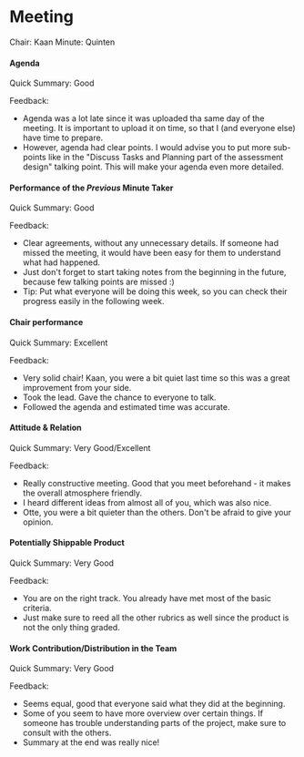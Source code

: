 # Meeting

Chair: Kaan
Minute: Quinten

#### Agenda

Quick Summary: Good

Feedback:

- Agenda was a lot late since it was uploaded tha same day of the meeting. It is important to upload it on time, so that I (and everyone else) have time to prepare.
- However, agenda had clear points. I would advise you to put more sub-points like in the "Discuss Tasks and Planning part of the assessment design" talking point. This will make your agenda even more detailed.

#### Performance of the *Previous* Minute Taker

Quick Summary: Good

Feedback:

- Clear agreements, without any unnecessary details. If someone had missed the meeting, it would have been easy for them to understand what had happened.
- Just don't forget to start taking notes from the beginning in the future, because few talking points are missed :)
- Tip: Put what everyone will be doing this week, so you can check their progress easily in the following week.

#### Chair performance

Quick Summary: Excellent

Feedback:

- Very solid chair! Kaan, you were a bit quiet last time so this was a great improvement from your side.
- Took the lead. Gave the chance to everyone to talk.
- Followed the agenda and estimated time was accurate.


#### Attitude & Relation

Quick Summary: Very Good/Excellent

Feedback:

- Really constructive meeting. Good that you meet beforehand - it makes the overall atmosphere friendly. 
- I heard different ideas from almost all of you, which was also nice.
- Otte, you were a bit quieter than the others. Don't be afraid to give your opinion.


#### Potentially Shippable Product

Quick Summary: Very Good

Feedback:

- You are on the right track. You already have met most of the basic criteria. 
- Just make sure to reed all the other rubrics as well since the product is not the only thing graded.


#### Work Contribution/Distribution in the Team

Quick Summary: Very Good

Feedback:

- Seems equal, good that everyone said what they did at the beginning.
- Some of you seem to have more overview over certain things. If someone has trouble understanding parts of the project, make sure to consult with the others. 
- Summary at the end was really nice!
